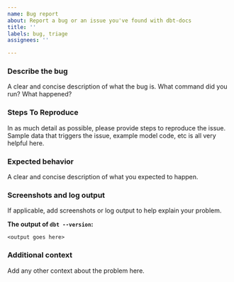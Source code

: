 ```yaml
---
name: Bug report
about: Report a bug or an issue you've found with dbt-docs
title: ''
labels: bug, triage
assignees: ''

---
```


### Describe the bug
A clear and concise description of what the bug is. What command did you run? What happened?

### Steps To Reproduce
In as much detail as possible, please provide steps to reproduce the issue. Sample data that triggers the issue, example model code, etc is all very helpful here.

### Expected behavior
A clear and concise description of what you expected to happen.

### Screenshots and log output
If applicable, add screenshots or log output to help explain your problem.

**The output of `dbt --version`:**
```
<output goes here>
```

### Additional context
Add any other context about the problem here.
